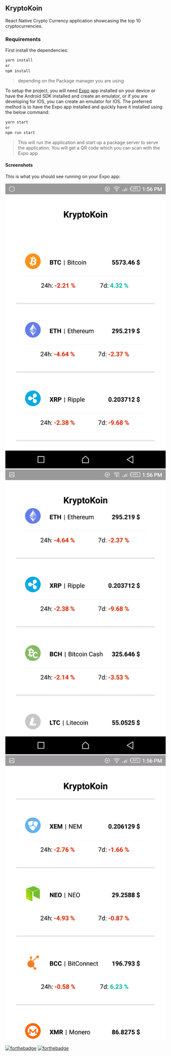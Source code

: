 ## KryptoKoin



React Native Crypto Currency application showcasing the top 10 cryptocurrencies.

### Requirements

First install the dependencies:

```bash
yarn install
or 
npm install
```
> depending on the Package manager you are using

To setup the project, you will need [Expo](https://expo.io/) app installed on your device or have the Android SDK installed and create an emulator, or if you are developing for IOS, you can create an emulator for IOS. The preferred method is to have the Expo app installed and quickly have it installed using the below command:

```bash
yarn start
or 
npm run start
```
> This will run the application and start up a package server to serve the application. You will get a QR code which you can scan with the Expo app


#### Screenshots
 
This is what you should see running on your Expo app:

![](./assets/screenshot_1.png)
![](./assets/screenshot_2.png)
![](./assets/screenshot_3.png)


[![forthebadge](http://forthebadge.com/images/badges/uses-js.svg)](http://forthebadge.com)
[![forthebadge](http://forthebadge.com/images/badges/built-with-love.svg)](http://forthebadge.com)
